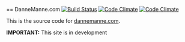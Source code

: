 == DanneManne.com
[![Build Status](https://travis-ci.org/dannemanne/BlogDev.svg?branch=master)](https://travis-ci.org/dannemanne/BlogDev)
[![Code Climate](https://codeclimate.com/github/dannemanne/BlogDev.png)](https://codeclimate.com/github/dannemanne/BlogDev)
[![Code Climate](https://codeclimate.com/github/dannemanne/BlogDev.png)](https://codeclimate.com/github/dannemanne/BlogDev)

This is the source code for [dannemanne.com](http://dannemanne.com).

**IMPORTANT:** This site is in development
